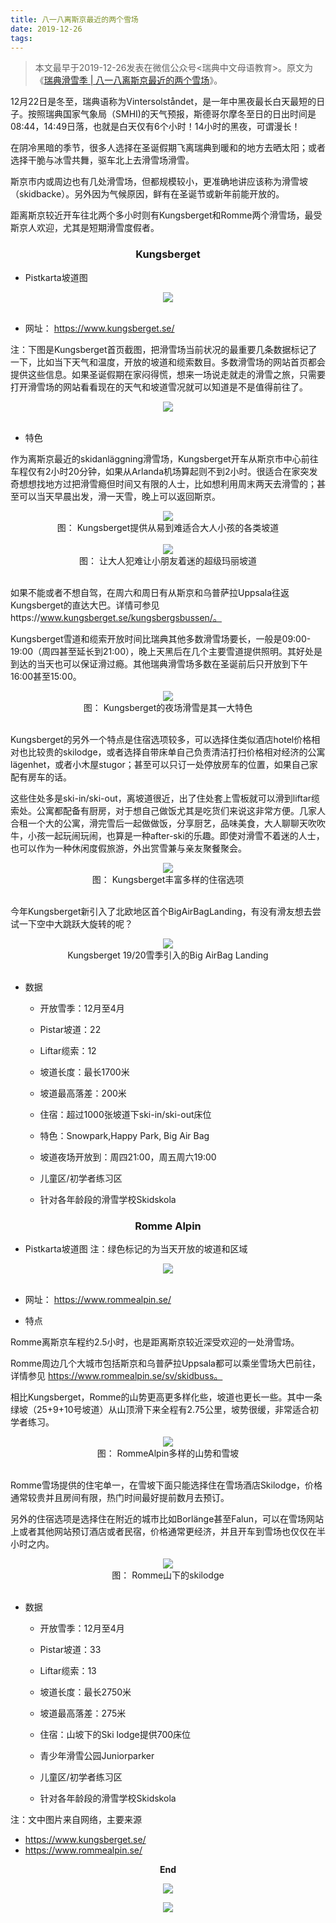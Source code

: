 ```yaml
---
title: 八一八离斯京最近的两个雪场
date: 2019-12-26
tags:
---
```


> 本文最早于2019-12-26发表在微信公众号<瑞典中文母语教育>。原文为《[瑞典滑雪季 | 八一八离斯京最近的两个雪场](https://mp.weixin.qq.com/s/Rd8-oUYu2ApqASazNu5yjA)》。

12月22日是冬至，瑞典语称为Vintersolståndet，是一年中黑夜最长白天最短的日子。按照瑞典国家气象局（SMHI)的天气预报，斯德哥尔摩冬至日的日出时间是08:44，14:49日落，也就是白天仅有6个小时！14小时的黑夜，可谓漫长！

在阴冷黑暗的季节，很多人选择在圣诞假期飞离瑞典到暖和的地方去晒太阳；或者选择干脆与冰雪共舞，驱车北上去滑雪场滑雪。

斯京市内或周边也有几处滑雪场，但都规模较小，更准确地讲应该称为滑雪坡（skidbacke）。另外因为气候原因，鲜有在圣诞节或新年前能开放的。

距离斯京较近开车往北两个多小时则有Kungsberget和Romme两个滑雪场，最受斯京人欢迎，尤其是短期滑雪度假者。

### **<center>Kungsberget</center>**

* Pistkarta坡道图

<div align=center>
  <img src="/images/八一八离斯京最近的两个雪场/Kungsberget.webp" >
</div>
<br/>

* 网址： https://www.kungsberget.se/

注：下图是Kungsberget首页截图，把滑雪场当前状况的最重要几条数据标记了一下，比如当下天气和温度，开放的坡道和缆索数目。多数滑雪场的网站首页都会提供这些信息。如果圣诞假期在家闷得慌，想来一场说走就走的滑雪之旅，只需要打开滑雪场的网站看看现在的天气和坡道雪况就可以知道是不是值得前往了。

<div align=center><img src="/images/八一八离斯京最近的两个雪场/Kungsberget.site.info.webp" ></div>
<br/>

* 特色

作为离斯京最近的skidanläggning滑雪场，Kungsberget开车从斯京市中心前往车程仅有2小时20分钟，如果从Arlanda机场算起则不到2小时。很适合在家突发奇想想找地方过把滑雪瘾但时间又有限的人士，比如想利用周末两天去滑雪的；甚至可以当天早晨出发，滑一天雪，晚上可以返回斯京。  

<div align=center><img src="/images/八一八离斯京最近的两个雪场/Kungsberget.各级坡道.webp" ></div>

<center>图： Kungsberget提供从易到难适合大人小孩的各类坡道</center>
<br/>

<div align=center><img src="/images/八一八离斯京最近的两个雪场/Kungsberget.超级玛丽道.webp" ></div>

<center>图： 让大人犯难让小朋友着迷的超级玛丽坡道</center>
<br/>

如果不能或者不想自驾，在周六和周日有从斯京和乌普萨拉Uppsala往返Kungsberget的直达大巴。详情可参见https://www.kungsberget.se/kungsbergsbussen/。

Kungsberget雪道和缆索开放时间比瑞典其他多数滑雪场要长，一般是09:00- 19:00（周四甚至延长到21:00），晚上天黑后在几个主要雪道提供照明。其好处是到达的当天也可以保证滑过瘾。其他瑞典滑雪场多数在圣诞前后只开放到下午16:00甚至15:00。

<div align=center><img src="/images/八一八离斯京最近的两个雪场/Kungsberget.夜场.jfif" ></div>

<center>图： Kungsberget的夜场滑雪是其一大特色</center>
<br/>

Kungsberget的另外一个特点是住宿选项较多，可以选择住类似酒店hotel价格相对也比较贵的skilodge，或者选择自带床单自己负责清洁打扫价格相对经济的公寓lägenhet，或者小木屋stugor；甚至可以只订一处停放房车的位置，如果自己家配有房车的话。

这些住处多是ski-in/ski-out，离坡道很近，出了住处套上雪板就可以滑到liftar缆索处。公寓都配备有厨房，对于想自己做饭尤其是吃货们来说这非常方便。几家人合租一个大的公寓，滑完雪后一起做做饭，分享厨艺，品味美食，大人聊聊天吹吹牛，小孩一起玩闹玩闹，也算是一种after-ski的乐趣。即使对滑雪不着迷的人士，也可以作为一种休闲度假旅游，外出赏雪兼与亲友聚餐聚会。

<div align=center><img src="/images/八一八离斯京最近的两个雪场/Kungsberget.住宿.webp" ></div>

<center>图： Kungsberget丰富多样的住宿选项</center>
<br/>

今年Kungsberget新引入了北欧地区首个BigAirBagLanding，有没有滑友想去尝试一下空中大跳跃大旋转的呢？

<div align=center><img src="/images/八一八离斯京最近的两个雪场/Kungsberget.BigAirBag.webp" ></div>

<center>Kungsberget 19/20雪季引入的Big AirBag Landing</center>
<br/>

* 数据

	* 开放雪季：12月至4月

	* Pistar坡道：22

	* Liftar缆索：12

	* 坡道长度：最长1700米

	* 坡道最高落差：200米

	* 住宿：超过1000张坡道下ski-in/ski-out床位

	* 特色：Snowpark,Happy Park, Big Air Bag

	* 坡道夜场开放到：周四21:00，周五周六19:00

	* 儿童区/初学者练习区

	* 针对各年龄段的滑雪学校Skidskola


### **<center>Romme Alpin</center>**

* Pistkarta坡道图
注：绿色标记的为当天开放的坡道和区域
<div align=center><img src="/images/八一八离斯京最近的两个雪场/Romme.webp" ></div>
<br/>

* 网址： https://www.rommealpin.se/

* 特点

Romme离斯京车程约2.5小时，也是距离斯京较近深受欢迎的一处滑雪场。

Romme周边几个大城市包括斯京和乌普萨拉Uppsala都可以乘坐雪场大巴前往，详情参见
https://www.rommealpin.se/sv/skidbuss。

相比Kungsberget，Romme的山势更高更多样化些，坡道也更长一些。其中一条绿坡（25+9+10号坡道）从山顶滑下来全程有2.75公里，坡势很缓，非常适合初学者练习。

<div align=center><img src="/images/八一八离斯京最近的两个雪场/Romme.多样的山势和雪坡.webp" ></div>

<center>图： RommeAlpin多样的山势和雪坡</center>
<br/>

Romme雪场提供的住宅单一，在雪坡下面只能选择住在雪场酒店Skilodge，价格通常较贵并且房间有限，热门时间最好提前数月去预订。

另外的住宿选项是选择住在附近的城市比如Borlänge甚至Falun，可以在雪场网站上或者其他网站预订酒店或者民宿，价格通常更经济，并且开车到雪场也仅仅在半小时之内。

<div align=center><img src="/images/八一八离斯京最近的两个雪场/Romme.Skilodge.webp" ></div>

<center>图： Romme山下的skilodge</center>
<br/>

* 数据

	* 开放雪季：12月至4月

	* Pistar坡道：33

	* Liftar缆索：13

	* 坡道长度：最长2750米

	* 坡道最高落差：275米

	* 住宿：山坡下的Ski lodge提供700床位

	* 青少年滑雪公园Juniorparker

	* 儿童区/初学者练习区

	* 针对各年龄段的滑雪学校Skidskola

注：文中图片来自网络，主要来源
* https://www.kungsberget.se/
* https://www.rommealpin.se/

**<center>End</center>**

<p align="center">
  <img src="/images/我的瓦萨越野滑雪赛2019/瑞典中文母语.webp">
</p>

<p align="center">
  <img src="/images/我的瓦萨越野滑雪赛2019/瑞典中文母语二维码.webp">
</p>
